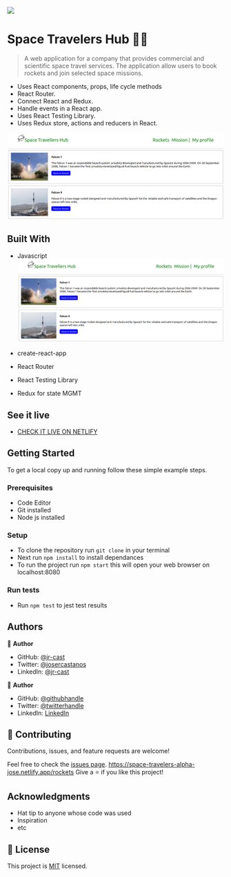 ![](https://img.shields.io/badge/Microverse-blueviolet)

# Space Travelers Hub  🧑‍🚀

> A web application for a company that provides commercial and scientific space travel services. The application allow users to book rockets and join selected space missions.

- Uses React components, props, life cycle methods
- React Router.
- Connect React and Redux.
- Handle events in a React app.
- Uses React Testing Library.
- Uses Redux store, actions and reducers in React.

![cover_img](./src/img/cover.png)

## Built With

- Javascript![cover_img](./src/img/cover.png)

- create-react-app
- React Router
- React Testing Library 
- Redux for state MGMT

## See it live

- [CHECK IT LIVE ON NETLIFY](https://space-travelers-alpha-jose.netlify.app/rockets)

## Getting Started

To get a local copy up and running follow these simple example steps.

### Prerequisites

- Code Editor
- Git installed
- Node js installed 

### Setup

- To clone the repository run `git clone` in your terminal
- Next run `npm install` to install dependances
- To run the project run `npm start` this will open your web browser on localhost:8080


### Run tests

- Run `npm test` to jest test results

## Authors

👤 **Author**

- GitHub: [@jr-cast](https://github.com/jr-cast)
- Twitter: [@josercastanos](https://twitter.com/josercastanos)
- LinkedIn: [@jr-cast](https://linkedin.com/in/jr-cast)

👤 **Author**

- GitHub: [@githubhandle](https://github.com/AlphaNtihinduka)
- Twitter: [@twitterhandle](https://twitter.com/@alphantihinduka)
- LinkedIn: [LinkedIn](https://www.linkedin.com/in/ntihinduka-alpha-81bb7b22a/)

## 🤝 Contributing

Contributions, issues, and feature requests are welcome!

Feel free to check the [issues page](../../issues/).
https://space-travelers-alpha-jose.netlify.app/rockets
Give a ⭐️ if you like this project!

## Acknowledgments

- Hat tip to anyone whose code was used
- Inspiration
- etc

## 📝 License

This project is [MIT](./LICENSE) licensed.
